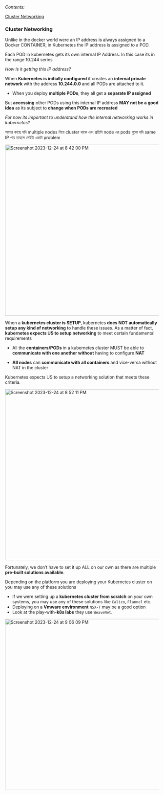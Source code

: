 _Contents:_

[Cluster Networking](#cluster-networking)


### Cluster Networking

Unlike in the docker world were an IP address is always assigned to a Docker CONTAINER,
in Kubernetes the IP address is assigned to a POD.

Each POD in kubernetes gets its own internal IP Address. In this case its in the range 10.244 series

_How is it getting this IP address?_

When **Kubernetes is initially configured** it creates an **internal private network** with the address **10.244.0.0** and all PODs are attached to it.

- When you deploy **multiple PODs**, they all get a **separate IP assigned**

But **accessing** other PODs using this internal IP address **MAY not be a good idea** as its subject to **change when PODs are recreated**

_For now its important to understand how the internal networking works in kubernetes?_ 

আমার কাছে যদি multiple nodes নিয়ে cluster থাকে এবং প্রতিটা node এর pods গুলো যদি same IP পায় তাহলে সেইটা একটা problem


<img width="560" alt="Screenshot 2023-12-24 at 8 42 00 PM" src="https://github.com/Mohsem35/CKA-Certification/assets/58659448/b1b1a0db-aed8-4207-a706-b5abadaf63ad">


When a **kubernetes cluster is SETUP**, kubernetes **does NOT automatically setup any kind of networking** to handle these issues. As a matter of fact, **kubernetes expects US to setup networking** to meet certain fundamental requirements


- All the **containers/PODs** in a kubernetes cluster MUST be able to **communicate with one another without** having to configure **NAT**

- **All nodes** can **communicate with all containers** and vice-versa without NAT in the cluster

Kubernetes expects US to setup a networking solution that meets these criteria.

<img width="560" alt="Screenshot 2023-12-24 at 8 52 11 PM" src="https://github.com/Mohsem35/CKA-Certification/assets/58659448/f2c278b8-e678-40ec-a57d-ce358002f8c1">


Fortunately, we don’t have to set it up ALL on our own as there are multiple **pre-built solutions available**.

Depending on the platform you are deploying your Kubernetes cluster on you may use any of these solutions

- If we were setting up a **kubernetes cluster from scratch** on your own systems, you may use any of these solutions like `Calico`, `Flannel` etc.
- Deploying on a **Vmware environment** `NSX-T` may be a good option
- Look at the play-with-**k8s labs** they use `WeaveNet`.

<img width="560" alt="Screenshot 2023-12-24 at 9 06 09 PM" src="https://github.com/Mohsem35/CKA-Certification/assets/58659448/04c1f3a2-a168-44e0-80f3-922e7664d751">

